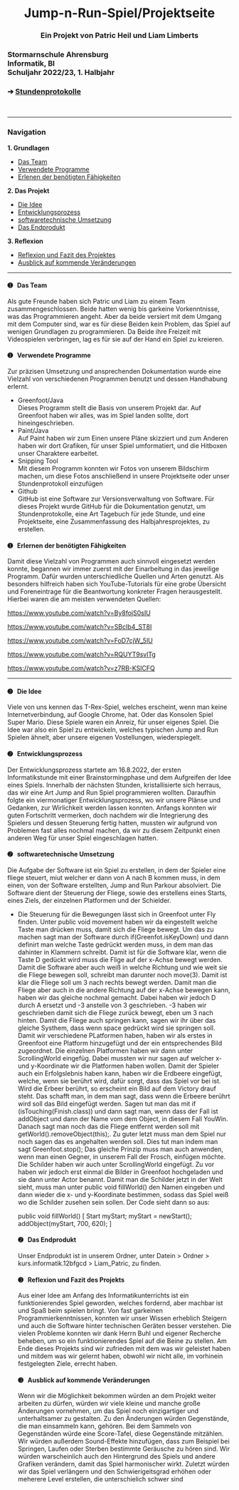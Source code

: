 <head>
<h1 align="center">Jump-n-Run-Spiel/Projektseite</h1> 
</head>
<h3 align="center"> Ein Projekt von Patric Heil und Liam Limberts</h3>
<h3 align="left">Stormarnschule Ahrensburg <br/> Informatik, Bl <br/> Schuljahr 2022/23, 1. Halbjahr </br> </h3> </div>
<h3 align="left"> &#10132; <a href="https://github.com/liamlimberts/Schulprojekt"> Stundenprotokolle</a> </h3> 

<br>
<hr>
<h3>Navigation</h3>

<b>1. Grundlagen</b>	

<ul>
	<li> <a href="#Team"> Das Team </a> </li>
	<li> <a href="#Programme"> Verwendete Programme </a> </li>
	<li> <a href="#Lernprozess"> Erlenen der benötigten Fähigkeiten </a> </li>
</ul>

<b>2. Das Projekt</b>	

<ul>
	<li> <a href="#Idee"> Die Idee </a> </li> 
	<li> <a href="#Entwicklungsprozess"> Entwicklungsprozess </a> </li>
	<li> <a href="#Software"> softwaretechnische Umsetzung </a> </li> 
	<li> <a href="#Produkt"> Das Endprodukt </a> </li>
</ul>

<b>3. Reflexion</b>

<ul>
	<li> <a href="#Reflexion"> Reflexion und Fazit des Projektes </a> </li>
	<li> <a href="#Ausblick"> Ausblick auf kommende Veränderungen </a> </li>
</ul>

<hr>

<h4> <a id="Team"> &#10122; &nbsp Das Team</a> </h4>
Als gute Freunde haben sich Patric und Liam zu einem Team zusammengeschlossen. Beide hatten wenig bis garkeine Vorkenntnisse, was das Programmieren angeht. Aber da beide versiert mit dem Umgang mit dem Computer sind, war es für diese Beiden kein Problem, das Spiel auf wenigen Grundlagen zu programmieren. Da Beide ihre Freizeit mit Videospielen verbringen, lag es für sie auf der Hand ein Spiel zu kreieren.

<h4> <a id="Programme"> &#10122; &nbsp Verwendete Programme</a> </h4>
Zur präzisen Umsetzung und ansprechenden Dokumentation wurde eine Vielzahl von verschiedenen Programmen benutzt und dessen Handhabung erlernt.

<ul>
	<li>Greenfoot/Java </li>
	Dieses Programm stellt die Basis von unserem Projekt dar. Auf Greenfoot haben wir alles, was im Spiel landen sollte, dort hineingeschrieben.
	<li>Paint/Java </li>
	Auf Paint haben wir zum Einen unsere Pläne skizziert und zum Anderen haben wir dort Grafiken, für unser Spiel umformatiert, und die Hitboxen unser Charaktere earbeitet.
	<li>Snipping Tool </li>
	Mit diesem Programm konnten wir Fotos von unserem Bildschirm machen, um diese Fotos anschließend in unsere Projektseite oder unser Stundenprotokoll einzufügen
	<li>Github </li>
	GitHub ist eine Software zur Versionsverwaltung von Software. Für dieses Projekt wurde GitHub für die Dokumentation genutzt, um Stundenprotokolle, eine Art Tagebuch für jede Stunde, und eine Projektseite, eine Zusammenfassung des Halbjahresprojektes, zu erstellen. 

</ul>

	
	
	
<h4> <a id="Lernprozess"> &#10122; &nbsp Erlernen der benötigten Fähigkeiten</a> </h4>
Damit diese Vielzahl von Programmen auch sinnvoll eingesetzt werden konnte, begannen wir immer zuerst mit der Einarbeitung in das jeweilige Programm. Dafür wurden unterschiedliche Quellen und Arten genutzt. Als besonders hilfreich haben sich YouTube-Tutorials für eine grobe Übersicht und Foreneintrage für die Beantwortung konkreter Fragen herausgestellt. Hierbei waren die am meisten verwendeten Quellen:

https://www.youtube.com/watch?v=By8fojS0sIU 

https://www.youtube.com/watch?v=SBcIb4_ST8I 

https://www.youtube.com/watch?v=FoD7cjW_5lU 

https://www.youtube.com/watch?v=RQUYT9svlTg 

https://www.youtube.com/watch?v=z7RB-KSlCFQ 


<hr>

<h4> <a id="Idee"> &#10123; &nbsp Die Idee</a> </h4>

Viele von uns kennen das T-Rex-Spiel, welches erscheint, wenn man keine Internetverbindung, auf Google Chrome, hat. Oder das Konsolen Spiel Super Mario. Diese Spiele waren ein Anreiz, für unser eigenes Spiel. Die Idee war also ein Spiel zu entwickeln, welches typischen Jump and Run Spielen ähnelt, aber unsere eigenen Vostellungen, wiederspiegelt.


<h4> <a id="Entwicklungsprozess"> &#10123; &nbsp Entwicklungsprozess</a> </h4>

Der Entwicklungsprozess startete am 16.8.2022, der ersten Informatikstunde mit einer Brainstormingphase und dem Aufgreifen der Idee eines Spiels. Innerhalb der nächsten Stunden, kristallisierte sich herraus, das wir eine Art Jump and Run Spiel programmieren wollten. Daraufhin folgte ein viermonatiger Entwicklungsprozess, wo wir unsere Plänse und Gedanken, zur Wirlichkeit werden lassen konnten. Anfangs konnten wir guten Fortschritt vermerken, doch nachdem wir die Integrierung des Spielers und dessen Steuerung fertig hatten, mussten wir aufgrund von Problemen fast alles nochmal machen, da wir zu diesem Zeitpunkt einen anderen Weg für unser Spiel eingeschlagen hatten.

<h4> <a id="Software"> &#10123; &nbsp softwaretechnische Umsetzung </a> </h4>
Die Aufgabe der Software ist ein Spiel zu erstellen, in dem der Spieler eine fliege steuert, miut welcher er dann von A nach B kommen muss, in dem einen, von der Software erstellten, Jump and Run Parkour absolviert. Die Software dient der Steuerung der Fliege, sowie des erstellens eines Starts, eines Ziels, der einzelnen Platformen und der Schielder. 
<ul>
	<li>Die Steuerung für die Bewegungen lässt sich in Greenfoot unter Fly finden. Unter public void movement haben wir da eingestellt welche Taste man drücken muss, damit sich die Fliege bewegt. Um das zu machen sagt man der Software durch if(Greenfot.isKeyDown) und dann definirt man welche Taste gedrückt werden muss, in dem man das dahinter in Klammern schreibt. Damit ist für die Software klar, wenn die Taste D gedückt wird muss die Flige auf der x-Achse bewegt werden. Damit die Software aber auch weiß in welche Richtung und wie weit sie die Fliege  bewegen soll, schreibt man darunter noch move(3). Damit ist klar die Fliege soll um 3 nach rechts bewegt werden. Damit man die Fliege aber auch in die andere Richtung auf der x-Achse bewegen kann, haben wir das gleiche nochmal gemacht. Dabei haben wir jedoch D durch A ersetzt und -3 anstelle von 3 geschrieben. -3 haben wir geschrieben damit sich die Fliege zurück bewegt, eben um 3 nach hinten. Damit die Fliege auch springen kann, sagen wir ihr über das gleiche Systhem, dass wenn space gedrückt wird sie springen soll.
Damit wir verschiedene PLatformen haben, haben wir als erstes in Greenfoot eine Platform hinzugefügt und der ein entsprechendes Bild zugeordnet. Die einzelnen Platformen haben wir dann unter ScrollingWorld eingefüg. Dabei mussten wir nur sagen auf welcher x- und y-Koordinate wir die Platformen haben wollen.
Damit der Spieler auch ein Erfolgslebnis haben kann, haben wir die Erdbeere eingefügt, welche, wenn sie berührt wird, dafür sorgt, dass das Spiel vor bei ist. Wird die Erbeer berührt, so erscheint ein Bild auf dem Victory drauf steht. Das schafft man, in dem man sagt, dass wenn die Erbeere berührt wird soll das Bild eingefügt werden. Sagen tut man das mit if (isTouching(Finish.class)) und dann sagt man, wenn dass der Fall ist addObject und dann der Name vom dem Object, in diesem Fall YouWin. Danach sagt man noch das die Fliege entfernt werden soll mit getWorld().removeObject(this);. Zu guter letzt muss man dem Spiel nur noch sagen das es angehalten werden soll. Dies tut man indem man sagt Greenfoot.stop(); Das gleiche Prinzip muss man auch anwenden, wenn man einen Gegner, in unserem Fall der Frosch, einfügen möchte.
Die Schilder haben wir auch unter ScrollingWorld eingefügt. Zu vor haben wir jedoch erst einmal die Bilder in Greenfoot hochgeladen und sie dann unter Actor benannt. Damit man die Schilder jetzt in der Welt sieht, muss man unter public void fillWorld() den Namen eingeben und dann wieder die x- und y-Koordinate bestimmen, sodass das Spiel weiß wo die Schilder zusehen sein sollen. Der Code sieht dann so aus:

public void fillWorld()
[
Start myStart;
myStart = newStart();
addObject(myStart, 700, 620);
]
		
<h4> <a id="Produkt"> &#10123; &nbsp Das Endprodukt </a> </h4>

Unser Endprodukt ist in unserem Ordner, unter Datein > Ordner > kurs.informatik.12bfgcd > Liam_Patric, zu finden.

<h4> <a id="Reflexion"> &#10124; &nbsp Reflexion und Fazit des Projekts </a> </h4>

Aus einer Idee am Anfang des Informatikunterrichts ist ein funktionierendes Spiel geworden, welches fordernd, aber machbar ist und Spaß beim spielen bringt. Von fast garkeinen Programmierkenntnissen, konnten wir unser Wissen erheblich Steigern und auch die Software hinter technischen Geräten besser verstehen. Die vielen Probleme konnten wir dank Herrn Buhl und eigener Recherche beheben, um so ein funktionierendes Spiel auf die Beine zu stellen. Am Ende dieses Projekts sind wir zufrieden mit dem was wir geleistet haben und mitdem was wir gelernt haben, obwohl wir nicht alle, im vorhinein festgelegten Ziele, errecht haben.

<h4> <a id="Ausblick"> &#10124; &nbsp Ausblick auf kommende Veränderungen </a> </h4>

Wenn wir die Möglichkeit bekommen würden an dem Projekt weiter arbeiten zu dürfen, würden wir viele kleine und manche große Änderungen vornehmen, um das Spiel noch einzigartiger und unterhaltsamer zu gestalten. Zu den Änderungen würden Gegenstände, die man einsammeln kann, gehören. Bei dem Sammeln von Gegenständen würde eine Score-Tafel, diese Gegenstände mitzählen. Wir würden außerdem Sound-Effekte hinzufügen, dass zum Beispiel bei Springen, Laufen oder Sterben bestimmte Geräusche zu hören sind. Wir würden warscheinlich auch den Hintergrund des Spiels und andere Grafiken verändern, damit das Spiel harmonischer wirkt. Zuletzt würden wir das Spiel verlängern und den Schwierigeitsgrad erhöhen oder meherere Level erstellen, die unterschielich schwer sind


	
	
